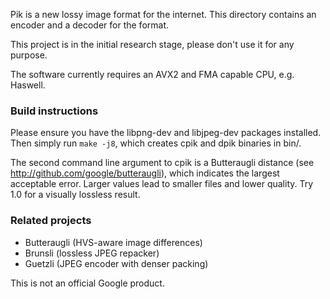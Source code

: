 Pik is a new lossy image format for the internet. This directory contains
an encoder and a decoder for the format.

This project is in the initial research stage, please don't use it for any
purpose.

The software currently requires an AVX2 and FMA capable CPU, e.g. Haswell.

### Build instructions

Please ensure you have the libpng-dev and libjpeg-dev packages installed.
Then simply run `make -j8`, which creates cpik and dpik binaries in bin/.

The second command line argument to cpik is a Butteraugli distance (see
http://github.com/google/butteraugli), which indicates the largest acceptable
error. Larger values lead to smaller files and lower quality. Try 1.0 for a
visually lossless result.

### Related projects

*   Butteraugli (HVS-aware image differences)
*   Brunsli (lossless JPEG repacker)
*   Guetzli (JPEG encoder with denser packing)

This is not an official Google product.
